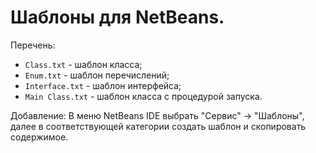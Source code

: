 # Шаблоны для NetBeans.

Перечень:
- `Class.txt` - шаблон класса;
- `Enum.txt` - шаблон перечислений;
- `Interface.txt` - шаблон интерфейса;
- `Main Class.txt` - шаблон класса с процедурой запуска.

Добавление:
В меню NetBeans IDE выбрать  "Сервис" -> "Шаблоны", далее в соответствующей 
категории создать шаблон и скопировать содержимое.

